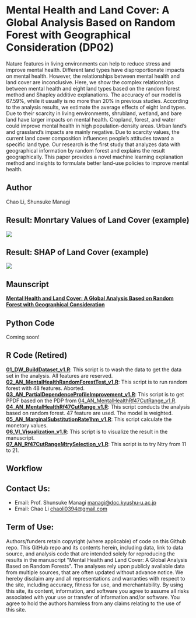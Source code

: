 # Mental Health and Land Cover: A Global Analysis Based on Random Forest with Geographical Consideration (DP02)  
Nature features in living environments can help to reduce stress and improve mental health. Different land types have disproportionate impacts on mental health. However, the relationships between mental health and land cover are inconclusive. Here, we show the complex relationships between mental health and eight land types based on the random forest method and Shapley additive explanations. The accuracy of our model is 67.59%, while it usually is no more than 20% in previous studies. According to the analysis results, we estimate the average effects of eight land types. Due to their scarcity in living environments, shrubland, wetland, and bare land have larger impacts on mental health. Cropland, forest, and water could improve mental health in high population-density areas. Urban land’s and grassland’s impacts are mainly negative. Due to scarcity values, the current land cover composition influences people’s attitudes toward a specific land type. Our research is the first study that analyzes data with geographical information by random forest and explains the result geographically. This paper provides a novel machine learning explanation method and insights to formulate better land-use policies to improve mental health.    
  
## Author  
Chao Li, Shunsuke Managi  

## Result: Monrtary Values of Land Cover (example)  
![](05_Figure/MV_Grid_Bareland.jpg)  
    
## Result: SHAP of Land Cover (example)    
![](05_Figure/SHAP_Bareland.jpg)

## Maunscript  
[**Mental Health and Land Cover: A Global Analysis Based on Random Forest with Geographical Consideration**](06_Manuscript/MentalHealthandLandCover.pdf)  
   
## Python Code
Coming soon!
     
## R Code (Retired)  
**[01_DW_BuildDataset_v1.R](03_RCode/01_DW_BuildDataset_v1.R)**: This script is to wash the data to get the data set in the analysis. All features are reserved.  
**[02_AN_MentalHealthRandomForestTest_v1.R](03_RCode/02_AN_MentalHealthRandomForestTest_v1.R)**: This script is to run random forest with 48 features. Aborted.   
**[03_AN_PartialDependenceProfileImprovement_v1.R](03_RCode/03_AN_PartialDependenceProfileImprovement_v1.R)**: This script is to get PPDF based on the PDP from [04_AN_MentalHealthRf47CutRange_v1.R](03_RCode/04_AN_MentalHealthRf47CutRange_v1.R).   
**[04_AN_MentalHealthRf47CutRange_v1.R](03_RCode/04_AN_MentalHealthRf47CutRange_v1.R)**: This script conducts the analysis based on random forest. 47 feature are used. The model is weighted.    
**[05_AN_MarginalSubstitutionRate1hm_v1.R](03_RCode/05_AN_MarginalSubstitutionRate1hm_v1.R)**: This script calculate the monetory values.      
**[06_VI_Visualization_v1.R](03_RCode/06_VI_Visualization_v1.R)**: This script is to visualize the result in the manuscript.     
**[07_AN_Rf47CutRangeMtrySelection_v1.R](03_RCode/07_AN_Rf47CutRangeMtrySelection_v1.R)**: This script is to try Ntry from 11 to 21.  
    
   
## Workflow

   
## Contact Us:
- Email: Prof. Shunsuke Managi <managi@doc.kyushu-u.ac.jp>  
- Email: Chao Li <chaoli0394@gmail.com>
  
## Term of Use:
Authors/funders retain copyright (where applicable) of code on this Github repo. This GitHub repo and its contents herein, including data, link to data source, and analysis code that are intended solely for reproducing the results in the manuscript "Mental Health and Land Cover: A Global Analysis Based on Random Forests". The analyses rely upon publicly available data from multiple sources, that are often updated without advance notice. We hereby disclaim any and all representations and warranties with respect to the site, including accuracy, fitness for use, and merchantability. By using this site, its content, information, and software you agree to assume all risks associated with your use or transfer of information and/or software. You agree to hold the authors harmless from any claims relating to the use of this site.  
  